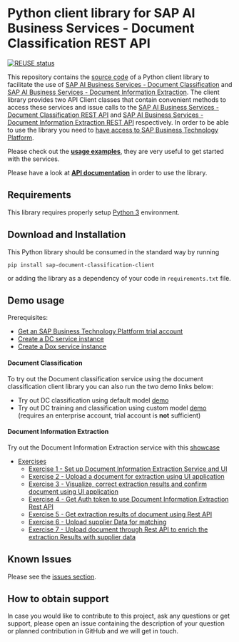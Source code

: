 <!--
SPDX-FileCopyrightText: 2020 2019-2020 SAP SE

SPDX-License-Identifier: Apache-2.0
-->

# Python client library for SAP AI Business Services - Document Classification REST API

[![REUSE status](https://api.reuse.software/badge/github.com/SAP/document-classification-client)](https://api.reuse.software/info/github.com/SAP/document-classification-client)

This repository contains the [source code](sap_business_document_processing) of a Python client library to facilitate the use of [SAP AI Business Services - Document Classification](https://help.sap.com/dc) and [SAP AI Business Services - Document Information Extraction](https://help.sap.com/dox). The client library provides two API Client classes that contain convenient methods to access these services and issue calls to the [SAP AI Business Services - Document Classification REST API](https://help.sap.com/viewer/ca60cd2ed44f4261a3ae500234c46f37/SHIP/en-US/c1045a561faf4ba0ae2b0e7713f5e6c4.html) and [SAP AI Business Services - Document Information Extraction REST API](https://help.sap.com/viewer/5fa7265b9ff64d73bac7cec61ee55ae6/SHIP/en-US/ded7d34e60f1422ba2e04e892a7f0e25.html) respectively. In order to be able to use the library you need to [have access to SAP Business Technology Platform](https://www.sap.com/products/cloud-platform/get-started.html).

Please check out the [**usage examples**](./examples), they are very useful to get started with the services.

Please have a look at [**API documentation**](./API.md) in order to use the library.

## Requirements

This library requires properly setup [Python 3](https://www.python.org/downloads/) environment.

## Download and Installation

This Python library should be consumed in the standard way by running

```pip install sap-document-classification-client```

or adding the library as a dependency of your code in `requirements.txt` file.

## Demo usage

Prerequisites:
* [Get an SAP Business Technology Plattform trial account](https://developers.sap.com/tutorials/hcp-create-trial-account.html)
* [Create a DC service instance](https://developers.sap.com/tutorials/cp-aibus-dc-service-instance.html)
* [Create a Dox service instance](https://developers.sap.com/tutorials/cp-aibus-dox-service-instance.html)

#### Document Classification

To try out the Document classification service using the document classification client
library you can also run the two demo links below:
* Try out DC classification using default model [demo](https://mybinder.org/v2/gh/tillgeissler/business-document-processing/main?filepath=examples%2Fdocument_classification_examples%2Fclassification_default_model.ipynb)
* Try out DC training and classification using custom model [demo](https://mybinder.org/v2/gh/tillgeissler/business-document-processing/main?filepath=examples%2Fdocument_classification_examples%2Ftrain_and_evaluate_custom_model.ipynb) (requires an enterprise account, trial account is **not** sufficient)

#### Document Information Extraction

Try out the Document Information Extraction service with this [showcase](https://mybinder.org/v2/gh/tillgeissler/business-document-processing/main?filepath=examples%2Fdocument_information_extraction_examples%2Finformation_extraction_showcase.ipynb)

- [Exercises](doc_inf_ext_exercises/)
    - [Exercise 1 - Set up Document Information Extraction Service and UI](doc_inf_ext_exercises#exercise-1---set-up-document-information-extraction-service-and-ui)
    - [Exercise 2 - Upload a document for extraction using UI application](doc_inf_ext_exercises#exercise-2---upload-documents-for-extraction-using-ui-application)
    - [Exercise 3 - Visualize, correct extraction results and confirm document using UI application](doc_inf_ext_exercises#exercise-3---visualize-correct-extraction-results-and-confirm-document-using-ui-application)
    - [Exercise 4 - Get Auth token to use Document Information Extraction Rest API](doc_inf_ext_exercises#exercise-4---get-auth-token-to-use-document-information-extraction-rest-api)
    - [Exercise 5 - Get extraction results of document using Rest API](doc_inf_ext_exercises#exercise-5---get-extraction-results-of-document-using-rest-api)
    - [Exercise 6 - Upload supplier Data for matching](doc_inf_ext_exercises#exercise-6---upload-supplier-data-for-matching)
    - [Exercise 7 - Upload document through Rest API to enrich the extraction Results with supplier data](doc_inf_ext_exercises#exercise-7---upload-document-through-rest-api-to-enrich-the-extraction-results-with-supplier-data)

## Known Issues

Please see the [issues section](https://github.com/SAP/business-document-processing/issues).

## How to obtain support

In case you would like to contribute to this project, ask any questions or get support, please open an issue containing the description of your question or planned contribution in GitHub and we will get in touch.
